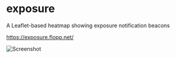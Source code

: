 # exposure
A Leaflet-based heatmap showing exposure notification beacons

https://exposure.flopp.net/

![Screenshot](https://raw.githubusercontent.com/flopp/exposure/master/logo.png "Screenshot")
